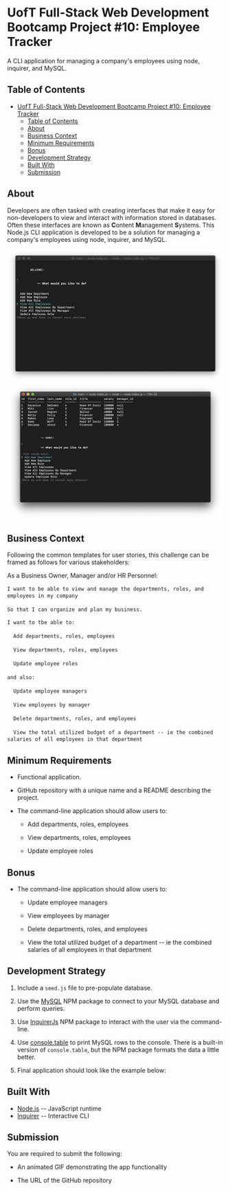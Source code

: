 










# UofT Full-Stack Web Development Bootcamp Project #10: Employee Tracker

A CLI application for managing a company's employees using node, inquirer, and MySQL.

## Table of Contents

- [UofT Full-Stack Web Development Bootcamp Project #10: Employee Tracker](#uoft-full-stack-web-development-bootcamp-project-10-employee-tracker)
  - [Table of Contents](#table-of-contents)
  - [About](#about)
  - [Business Context](#business-context)
  - [Minimum Requirements](#minimum-requirements)
  - [Bonus](#bonus)
  - [Development Strategy](#development-strategy)
  - [Built With](#built-with)
  - [Submission](#submission)

## About

Developers are often tasked with creating interfaces that make it easy for non-developers to view and interact with information stored in databases. Often these interfaces are known as **C**ontent **M**anagement **S**ystems. This Node.js CLI application is developed to be a solution for managing a company's employees using node, inquirer, and MySQL.

![](screenShot.png)
![](screenShot2.png)

## Business Context

Following the common templates for user stories, this challenge can be framed as follows for various stakeholders:

As a Business Owner, Manager and/or HR Personnel:

```
I want to be able to view and manage the departments, roles, and employees in my company

So that I can organize and plan my business.
```

```
I want to tbe able to:

  Add departments, roles, employees

  View departments, roles, employees

  Update employee roles

and also:

  Update employee managers

  View employees by manager

  Delete departments, roles, and employees

  View the total utilized budget of a department -- ie the combined salaries of all employees in that department
```

## Minimum Requirements

- Functional application.

- GitHub repository with a unique name and a README describing the project.

- The command-line application should allow users to:

  - Add departments, roles, employees

  - View departments, roles, employees

  - Update employee roles

## Bonus

- The command-line application should allow users to:

  - Update employee managers

  - View employees by manager

  - Delete departments, roles, and employees

  - View the total utilized budget of a department -- ie the combined salaries of all employees in that department

## Development Strategy

1. Include a `seed.js` file to pre-populate database.

2. Use the [MySQL](https://www.npmjs.com/package/mysql) NPM package to connect to your MySQL database and perform queries.

3. Use [InquirerJs](https://www.npmjs.com/package/inquirer/v/0.2.3) NPM package to interact with the user via the command-line.

4. Use [console.table](https://www.npmjs.com/package/console.table) to print MySQL rows to the console. There is a built-in version of `console.table`, but the NPM package formats the data a little better.

5. Final application should look like the example below:


## Built With

- [Node.js](https://nodejs.org/en/docs/) -- JavaScript runtime
- [Inquirer](https://www.npmjs.com/package/inquirer) -- Interactive CLI


## Submission

You are required to submit the following:

- An animated GIF demonstrating the app functionality

- The URL of the GitHub repository